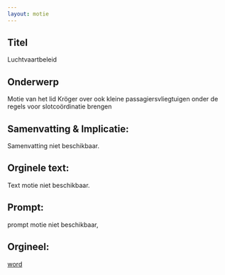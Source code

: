 ```yaml
---
layout: motie
---
```

## Titel
Luchtvaartbeleid
## Onderwerp
Motie van het lid Kröger over ook kleine passagiersvliegtuigen onder de regels voor slotcoördinatie brengen
## Samenvatting & Implicatie:
Samenvatting niet beschikbaar.
## Orginele text:
Text motie niet beschikbaar.

## Prompt:
prompt motie niet beschikbaar,
## Orgineel:
[word](https://gegevensmagazijn.tweedekamer.nl/OData/v4/2.0/Document(48ea71d5-6547-4209-84fb-83d369c1bfc1)/resource)
